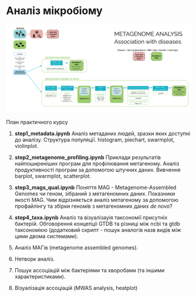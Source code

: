 # Аналіз мікробіому
![alt text](pics/general_pipeline-01.png)

План практичного курсу
1. <b>step1_metadata.ipynb</b>
Аналіз метаданих людей, зразки яких доступні до аналізу. Структура популяції. histogram, piechart, swarmplot, violinplot. 

2. <b>step2_metagenome_profiling.ipynb</b>
Приклади результатів найпоширеніших програм для профілювання метагеному. Аналіз продуктивності програм за допомогою штучних даних. Вивчення barplot, swarmplot, scatterplot.

3. <b>step3_mags_qual.ipynb</b>
Поняття MAG - Metagenome-Assembled Genomes чи геном, зібраний з метагеномних даних. Показники якості MAG. Чим відрізняється аналіз метагеному за допомогою профайлінгу та збірки геномів з метагеномних даних <i>de novo</i>?

4. <b>step4_taxa.ipynb</b>
Аналіз та візуалізауія таксономії присутніх бактерій. Обговорення концепціі GTDB та різниці між ncbi та gtdb таксономією (додатковий скрипт - пошук аналогів назв видів між цими двома системами).

4. Аналіз МАГів (metagenome assembled genomes). 
5. Нетворк аналіз.
6. Пошук ассоціацій між бактеріями та хворобами (та іншими характеристиками).
7. Візуалізація ассоціацій (MWAS analysis, heatplot)